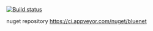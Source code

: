 [![Build status](https://ci.appveyor.com/api/projects/status/4mytimgc93u7seys/branch/master?svg=true)](https://ci.appveyor.com/project/haniokasai/ranet/branch/master)


nuget repository https://ci.appveyor.com/nuget/bluenet
